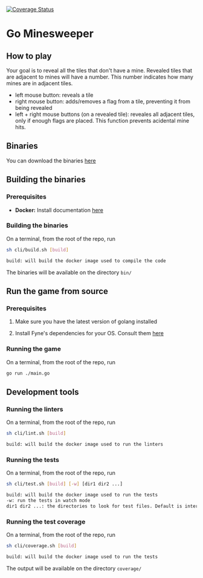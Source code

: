 [![Coverage Status](https://coveralls.io/repos/github/PedroHenriques/go-minesweeper/badge.svg?branch=main)](https://coveralls.io/github/PedroHenriques/go-minesweeper?branch=main)

# Go Minesweeper

## How to play

Your goal is to reveal all the tiles that don't have a mine.
Revealed tiles that are adjacent to mines will have a number. This number indicates how many mines are in adjacent tiles.

- left mouse button: reveals a tile
- right mouse button: adds/removes a flag from a tile, preventing it from being revealed
- left + right mouse buttons (on a revealed tile): reveales all adjacent tiles, only if enough flags are placed. This function prevents acidental mine hits.

## Binaries

You can download the binaries [here](http://pedrojhenriques.com/games/go-minesweeper/)

## Building the binaries

### Prerequisites

- **Docker:** Install documentation [here](https://docs.docker.com/get-docker/)

### Building the binaries

On a terminal, from the root of the repo, run
```sh
sh cli/build.sh [build]

build: will build the docker image used to compile the code
```

The binaries will be available on the directory `bin/`

## Run the game from source

### Prerequisites

1. Make sure you have the latest version of golang installed

2. Install Fyne's dependencies for your OS. Consult them [here](https://developer.fyne.io/started/#prerequisites)

### Running the game

On a terminal, from the root of the repo, run
```sh
go run ./main.go
```

## Development tools

### Running the linters

On a terminal, from the root of the repo, run
```sh
sh cli/lint.sh [build]

build: will build the docker image used to run the linters
```

### Running the tests

On a terminal, from the root of the repo, run
```sh
sh cli/test.sh [build] [-w] [dir1 dir2 ...]

build: will build the docker image used to run the tests
-w: run the tests in watch mode
dir1 dir2 ...: the directories to look for test files. Default is internal/
```

### Running the test coverage

On a terminal, from the root of the repo, run
```sh
sh cli/coverage.sh [build]

build: will build the docker image used to run the tests
```

The output will be available on the directory `coverage/`